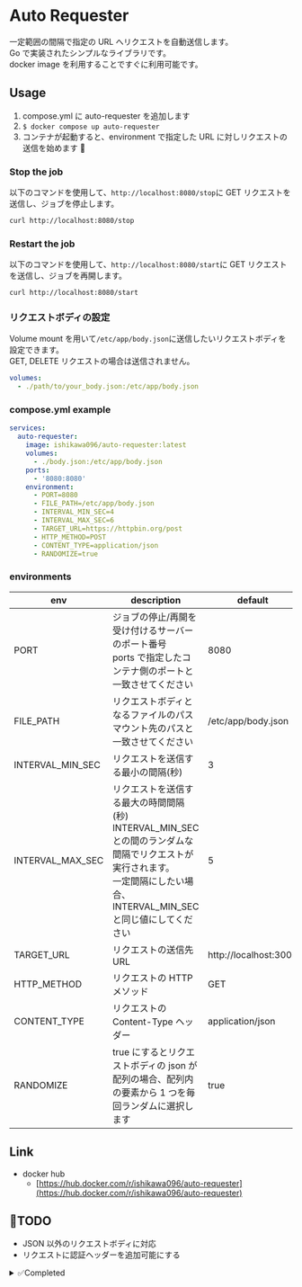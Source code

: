 # Auto Requester

一定範囲の間隔で指定の URL へリクエストを自動送信します。<br>
Go で実装されたシンプルなライブラリです。<br>
docker image を利用することですぐに利用可能です。<br>

## Usage

1. compose.yml に auto-requester を追加します
2. `$ docker compose up auto-requester`
3. コンテナが起動すると、environment で指定した URL に対しリクエストの送信を始めます 🥳

### Stop the job

以下のコマンドを使用して、`http://localhost:8080/stop`に GET リクエストを送信し、ジョブを停止します。

```sh
curl http://localhost:8080/stop
```

### Restart the job

以下のコマンドを使用して、`http://localhost:8080/start`に GET リクエストを送信し、ジョブを再開します。

```sh
curl http://localhost:8080/start
```

### リクエストボディの設定

Volume mount を用いて`/etc/app/body.json`に送信したいリクエストボディを設定できます。<br>
GET, DELETE リクエストの場合は送信されません。

```yml
volumes:
  - ./path/to/your_body.json:/etc/app/body.json
```

### compose.yml example

```yml
services:
  auto-requester:
    image: ishikawa096/auto-requester:latest
    volumes:
      - ./body.json:/etc/app/body.json
    ports:
      - '8080:8080'
    environment:
      - PORT=8080
      - FILE_PATH=/etc/app/body.json
      - INTERVAL_MIN_SEC=4
      - INTERVAL_MAX_SEC=6
      - TARGET_URL=https://httpbin.org/post
      - HTTP_METHOD=POST
      - CONTENT_TYPE=application/json
      - RANDOMIZE=true
```

### environments

| env              | description                                                                                                                                                                     | default               |
| ---------------- | ------------------------------------------------------------------------------------------------------------------------------------------------------------------------------- | --------------------- |
| PORT             | ジョブの停止/再開を受け付けるサーバーのポート番号<br>ports で指定したコンテナ側のポートと一致させてください                                                                     | 8080                  |
| FILE_PATH        | リクエストボディとなるファイルのパス<br>マウント先のパスと一致させてください                                                                                                    | /etc/app/body.json    |
| INTERVAL_MIN_SEC | リクエストを送信する最小の間隔(秒)                                                                                                                                              | 3                     |
| INTERVAL_MAX_SEC | リクエストを送信する最大の時間間隔(秒)<br>INTERVAL_MIN_SEC との間のランダムな間隔でリクエストが実行されます。<br> 一定間隔にしたい場合、INTERVAL_MIN_SEC と同じ値にしてください | 5                     |
| TARGET_URL       | リクエストの送信先 URL                                                                                                                                                          | http://localhost:3000 |
| HTTP_METHOD      | リクエストの HTTP メソッド                                                                                                                                                      | GET                   |
| CONTENT_TYPE     | リクエストの Content-Type ヘッダー                                                                                                                                              | application/json      |
| RANDOMIZE        | true にするとリクエストボディの json が配列の場合、配列内の要素から 1 つを毎回ランダムに選択します                                                                              | true                  |

## Link

- docker hub
  - [https://hub.docker.com/r/ishikawa096/auto-requester](https://hub.docker.com/r/ishikawa096/auto-requester)

## 📝TODO

- JSON 以外のリクエストボディに対応
- リクエストに認証ヘッダーを追加可能にする

<details>
<summary>✅Completed</summary>

- 色付きログ
- RANDOM_BODY の実装
- 自動テスト
- 異常系のテストコード追加
- docker hub へ自動デプロイ
- http リクエストを送信する
- 間隔、リクエストボディを指定可能にする
- スタート/ストップ操作のための API エンドポイント
- Docker image をアップロード

</details>
